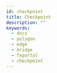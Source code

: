 ```yaml
---
id: checkpoint
title: Checkpoint
description: ""
keywords:
  - docs
  - polygon
  - edge
  - bridge
  - fxportal
  - checkpoint
---
```

